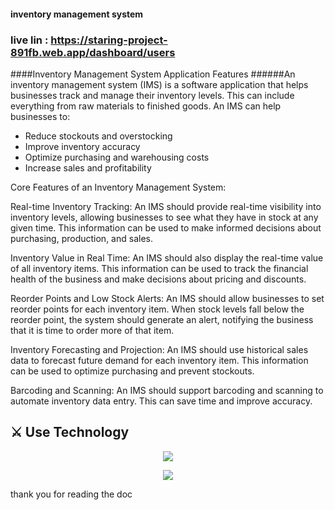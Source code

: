 #### inventory management system 

### live lin : https://staring-project-891fb.web.app/dashboard/users


####Inventory Management System Application Features
######An inventory management system (IMS) is a software application that helps businesses track and manage their inventory levels. This can include everything from raw materials to finished goods. An IMS can help businesses to:

   *  Reduce stockouts and overstocking
   *  Improve inventory accuracy
   *  Optimize purchasing and warehousing costs
   *  Increase sales and profitability


Core Features of an Inventory Management System:

Real-time Inventory Tracking: An IMS should provide real-time visibility into inventory levels, allowing businesses to see what they have in stock at any given time. This information can be used to make informed decisions about purchasing, production, and sales.

Inventory Value in Real Time: An IMS should also display the real-time value of all inventory items. This information can be used to track the financial health of the business and make decisions about pricing and discounts.

Reorder Points and Low Stock Alerts: An IMS should allow businesses to set reorder points for each inventory item. When stock levels fall below the reorder point, the system should generate an alert, notifying the business that it is time to order more of that item.

Inventory Forecasting and Projection: An IMS should use historical sales data to forecast future demand for each inventory item. This information can be used to optimize purchasing and prevent stockouts.

Barcoding and Scanning: An IMS should support barcoding and scanning to automate inventory data entry. This can save time and improve accuracy.

## ⚔️ Use Technology

<p align="center">
  <a href="">
    <img src="https://skillicons.dev/icons?i=js,react,tailwind,html,css,firebase" />
  </a>
</p>
<p align="center">
  <a href="">
    <img src="https://skillicons.dev/icons?i=express,mongodb,figma" />
  </a>
</p>


thank you for reading the doc 
